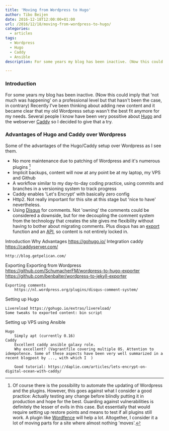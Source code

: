 ```yaml
---
title: 'Moving from Wordpress to Hugo'
author: Tibo Beijen
date: 2016-12-18T12:00:00+01:00
url: /2016/12/18/moving-from-wordpress-to-hugo/
categories:
  - articles
tags:
  - Wordpress
  - Hugo
  - Caddy
  - Ansible
description: For some years my blog has been inactive. (Now this could imply that 'not much was happening' on a professional level but that hasn't been the case, in contrary) Recently I've been thinking about adding new content and it became clear that my old Wordpress setup wasn't the best fit anymore for my needs. Several people I know have been very possitive about Hugo and the webserver Caddy so I decided to give that a try.

---
```

### Introduction

For some years my blog has been inactive. (Now this could imply that 'not much was happening' on a professional level but that hasn't been the case, in contrary) Recently I've been thinking about adding new content and it became clear that my old Wordpress setup wasn't the best fit anymore for my needs. Several people I know have been very possitive about [Hugo][1] and the webserver [Caddy][2] so I decided to give that a try.

### Advantages of Hugo and Caddy over Wordpress

Some of the advantages of the Hugo/Caddy setup over Wordpress as I see them. 

* No more maintenance due to patching of Wordpress and it's numerous plugins [^footnote]
* Implicit backups, content will now at any point be at my laptop, my VPS and Github
* A workflow similar to my day-to-day coding practice, using commits and branches in a versioning system to track progress
* Caddy enables 'Let's Encrypt' with basically zero config
* Http2. Not really important for this site at this stage but 'nice to have' nevertheless.
* Using [Disqus][3] for comments. Not 'owning' the comments could be considered a downside, but for me decoupling the comment system from the technology that creates the site gives me flexibility without having to bother about migrating comments. Plus disqus has an [export][4] function and an [API][5], so content is not entirely locked in.





Introduction
	Why
	Advantages
	https://gohugo.io/
	Integration caddy
	https://caddyserver.com/

	http://blog.getpelican.com/

Exporting
	Exporting from Wordpress
		https://github.com/SchumacherFM/wordpress-to-hugo-exporter
		https://github.com/benbalter/wordpress-to-jekyll-exporter

	Exporting comments
		https://nl.wordpress.org/plugins/disqus-comment-system/

Setting up Hugo
	
	Livereload https://gohugo.io/extras/livereload/
	Some tweaks to exported content: bin script

Setting up VPS using Ansible

	Hugo
		Simply apt (currently 0.16)
	Caddy
		Excellent caddy ansible galaxy role.
		Why excellent? (Vagrantfile covering multiple OS. Attention to idempotence. Some of these aspects have been very well summarized in a recent blogpost by ..., with which I  )

		Good tutorial: https://daplie.com/articles/lets-encrypt-on-digital-ocean-with-caddy/

 [^footnote]: Of course there is the possibility to automate the updating of Wordpress and the plugins. However, this goes against what I consider a good practice: Actually testing any change before blindly putting it in production and hope for the best. Guarding against vulnerabilities is definitely the lesser of evils in this case. But essentially that would require setting up restore points and means to test if all plugins still work. A plugin like [Wordfence](https://nl.wordpress.org/plugins/wordfence/) will help a lot. Altogether, I consider it a lot of moving parts for a site where almost nothing 'moves'.



 [1]: https://gohugo.io/
 [2]: https://caddyserver.com/
 [3]: https://disqus.com/
 [4]: https://help.disqus.com/customer/portal/articles/472149-comments-export
 [5]: https://disqus.com/api/docs/
